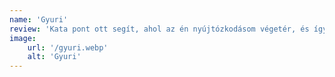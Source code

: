 ```yaml
---
name: 'Gyuri'
review: 'Kata pont ott segít, ahol az én nyújtózkodásom végetér, és így híddá tud válni a közönségem felé. Nagy szükség van rá, nekem, mert egyszerűen vannak dolgok, amiket nem tudok megcsinálni, vagy éppen valamiért nem teszek meg. Igen, jól jön ez a plusz, a világot hozza el.'
image: 
    url: '/gyuri.webp'
    alt: 'Gyuri'
---
```



